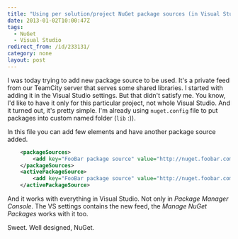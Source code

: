 ```yaml
---
title: "Using per solution/project NuGet package sources (in Visual Studio)"
date: 2013-01-02T10:00:47Z
tags:
  - NuGet
  - Visual Studio
redirect_from: /id/233131/
category: none
layout: post
---
```

I was today trying to add new package source to be used. It's a private feed from our TeamCity server that serves some shared libraries. I started with adding it in the Visual Studio settings. But that didn't satisfy me. You know, I'd like to have it only for this particular project, not whole Visual Studio. And it turned out, it's pretty simple. I'm already using `nuget.config` file to put packages into custom named folder (`lib` :)).

<!-- excerpt -->

In this file you can add few elements and have another package source added.

```xml
	<packageSources>
		<add key="FooBar package source" value="http://nuget.foobar.com/feed/" />
	</packageSources>
	<activePackageSource>
		<add key="FooBar package source" value="http://nuget.foobar.com/feed/" />
	</activePackageSource>
```

And it works with everything in Visual Studio. Not only in _Package Manager Console_. The VS settings contains the new feed, the _Manage NuGet Packages_ works with it too.

Sweet. Well designed, NuGet.
